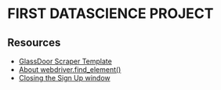 # FIRST DATASCIENCE PROJECT

## Resources
<ul>
  <li><a href="https://mersakarya.medium.com/selenium-tutorial-scraping-glassdoor-com-in-10-minutes-3d0915c6d905">GlassDoor Scraper Template</a></li>
  <li><a href = "https://www.selenium.dev/documentation/webdriver/elements/finders">About webdriver.find_element()</a></li>
  <li><a href="https://stackoverflow.com/questions/54939227/how-to-click-the-close-button-within-a-modal-window-through-selenium-and-python">Closing the Sign Up window</a></li>
</ul>

